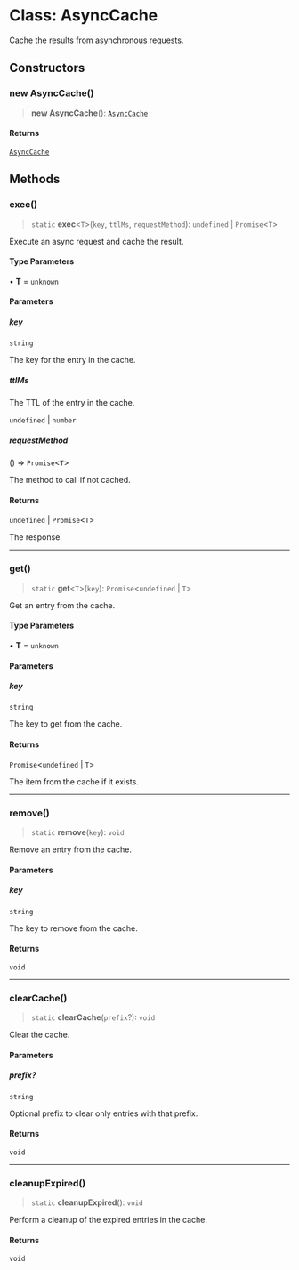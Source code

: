 # Class: AsyncCache

Cache the results from asynchronous requests.

## Constructors

### new AsyncCache()

> **new AsyncCache**(): [`AsyncCache`](AsyncCache.md)

#### Returns

[`AsyncCache`](AsyncCache.md)

## Methods

### exec()

> `static` **exec**\<`T`\>(`key`, `ttlMs`, `requestMethod`): `undefined` \| `Promise`\<`T`\>

Execute an async request and cache the result.

#### Type Parameters

• **T** = `unknown`

#### Parameters

##### key

`string`

The key for the entry in the cache.

##### ttlMs

The TTL of the entry in the cache.

`undefined` | `number`

##### requestMethod

() => `Promise`\<`T`\>

The method to call if not cached.

#### Returns

`undefined` \| `Promise`\<`T`\>

The response.

***

### get()

> `static` **get**\<`T`\>(`key`): `Promise`\<`undefined` \| `T`\>

Get an entry from the cache.

#### Type Parameters

• **T** = `unknown`

#### Parameters

##### key

`string`

The key to get from the cache.

#### Returns

`Promise`\<`undefined` \| `T`\>

The item from the cache if it exists.

***

### remove()

> `static` **remove**(`key`): `void`

Remove an entry from the cache.

#### Parameters

##### key

`string`

The key to remove from the cache.

#### Returns

`void`

***

### clearCache()

> `static` **clearCache**(`prefix`?): `void`

Clear the cache.

#### Parameters

##### prefix?

`string`

Optional prefix to clear only entries with that prefix.

#### Returns

`void`

***

### cleanupExpired()

> `static` **cleanupExpired**(): `void`

Perform a cleanup of the expired entries in the cache.

#### Returns

`void`
